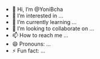 - 👋 Hi, I’m @YoniBcha
- 👀 I’m interested in ...
- 🌱 I’m currently learning ...
- 💞️ I’m looking to collaborate on ...
- 📫 How to reach me ...
- 😄 Pronouns: ...
- ⚡ Fun fact: ...

<!---
YoniBcha/YoniBcha is a ✨ special ✨ repository because its `README.md` (this file) appears on your GitHub profile.
You can click the Preview link to take a look at your changes.
--->
